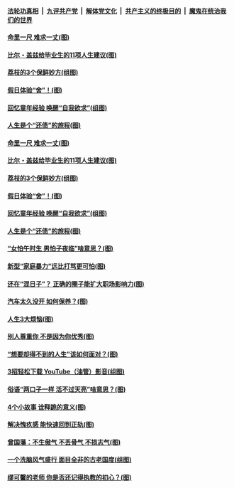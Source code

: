 ####  [法轮功真相](../../../../basic/blob/master/README.md?t=06212231) &nbsp;|&nbsp; [九评共产党](../../../../9ping.md/blob/master/README.md?t=06212231) &nbsp;|&nbsp; [解体党文化](../../../../jtdwh.md/blob/master/README.md?t=06212231)  &nbsp;|&nbsp; [共产主义的终极目的](../../../../gczydzjmd.md/blob/master/README.md?t=06212231) &nbsp;|&nbsp; [魔鬼在统治我们的世界](../../../../mgztzwmdsj.md/blob/master/README.md?t=06212231) 

#### [命里一尺 难求一丈(图)](../pages/p8/936782.md?t=06212231) 

#### [比尔・盖兹给毕业生的11项人生建议(图)](../pages/p8/936231.md?t=06212231) 

#### [荔枝的3个保鲜妙方(组图)](../pages/p8/936950.md?t=06212231) 

#### [假日体验“舍”！(图)](../pages/p8/937183.md?t=06212231) 

#### [回忆童年经验 唤醒“自我欲求”(组图)](../pages/p8/937082.md?t=06212231) 

#### [人生是个“还债”的旅程(图)](../pages/p8/936768.md?t=06212231) 

#### [命里一尺 难求一丈(图)](../pages/p8/936782.md?t=06212231) 

#### [比尔・盖兹给毕业生的11项人生建议(图)](../pages/p8/936231.md?t=06212231) 

#### [荔枝的3个保鲜妙方(组图)](../pages/p8/936950.md?t=06212231) 

#### [假日体验“舍”！(图)](../pages/p8/937183.md?t=06212231) 

#### [回忆童年经验 唤醒“自我欲求”(组图)](../pages/p8/937082.md?t=06212231) 

#### [人生是个“还债”的旅程(图)](../pages/p8/936768.md?t=06212231) 

#### [“女怕午时生 男怕子夜临”啥意思？(图)](../pages/p8/937081.md?t=06212231) 

#### [新型“家庭暴力”远比打骂更可怕(图)](../pages/p8/936230.md?t=06212231) 

#### [还在“混日子”？ 正确的圈子能扩大职场影响力(图)](../pages/p8/937049.md?t=06212231) 

#### [汽车太久没开 如何保养？(图)](../pages/p8/937035.md?t=06212231) 

#### [人生3大烦恼(图)](../pages/p8/936959.md?t=06212231) 

#### [别人尊重你 不是因为你优秀(图)](../pages/p8/936253.md?t=06212231) 

#### [“想要却得不到的人生”该如何面对？(图)](../pages/p8/936933.md?t=06212231) 

#### [3招轻松下载 YouTube（油管）影音(组图)](../pages/p8/936922.md?t=06212231) 

#### [俗语“两口子一样 活不过天亮”啥意思？(图)](../pages/p8/936917.md?t=06212231) 

#### [4个小故事 诠释跪的意义(图)](../pages/p8/936353.md?t=06212231) 

#### [解决愧疚感 能快速回到正轨(图)](../pages/p8/936834.md?t=06212231) 

#### [曾国藩：不生傲气 不丢骨气 不损志气(图)](../pages/p8/936248.md?t=06212231) 

#### [一个洗脑风气盛行 面目全非的古老国度(组图)](../pages/p8/936759.md?t=06212231) 

#### [缪可馨的老师 你是否还记得执教的初心？(图)](../pages/p8/936737.md?t=06212231) 

